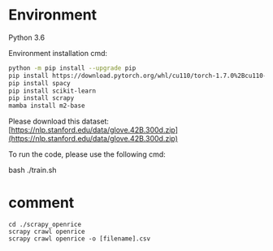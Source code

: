 # Environment
Python 3.6

Environment installation cmd:
```bash
python -m pip install --upgrade pip
pip install https://download.pytorch.org/whl/cu110/torch-1.7.0%2Bcu110-cp36-cp36m-win_amd64.whl
pip install spacy
pip install scikit-learn
pip install scrapy
mamba install m2-base
```


Please download this dataset:
[https://nlp.stanford.edu/data/glove.42B.300d.zip](https://nlp.stanford.edu/data/glove.42B.300d.zip)

To run the code, please use the following cmd:

bash ./train.sh

# comment
```commandline
cd ./scrapy_openrice
scrapy crawl openrice
scrapy crawl openrice -o [filename].csv
```
